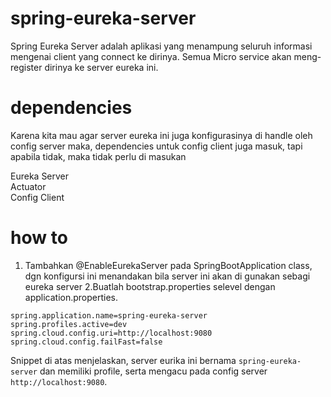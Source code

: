 # spring-eureka-server
Spring Eureka Server adalah aplikasi yang menampung seluruh informasi mengenai client yang connect ke dirinya. Semua Micro service akan meng-register dirinya ke server eureka ini. 

# dependencies
Karena kita mau agar server eureka ini juga konfigurasinya di handle oleh config server maka, dependencies untuk config client juga masuk, tapi apabila tidak, maka tidak perlu di masukan</br>

Eureka Server</br>
Actuator</br>
Config Client</br>

# how to
1. Tambahkan @EnableEurekaServer pada SpringBootApplication class, dgn konfigursi ini menandakan bila server ini akan di gunakan sebagi eureka server
2.Buatlah bootstrap.properties selevel dengan application.properties. 
```
spring.application.name=spring-eureka-server
spring.profiles.active=dev
spring.cloud.config.uri=http://localhost:9080
spring.cloud.config.failFast=false	
```
Snippet di atas menjelaskan, server eurika ini bernama ```spring-eureka-server``` dan memiliki profile, serta mengacu pada config server ```http://localhost:9080```.
